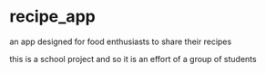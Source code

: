 # recipe_app
an app designed for food enthusiasts to share their recipes 


this is a school project and so it is an effort of a group of students 
